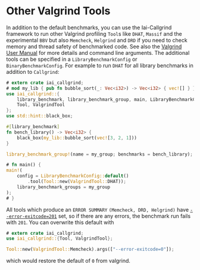 # Other Valgrind Tools

In addition to the default benchmarks, you can use the Iai-Callgrind framework
to run other Valgrind profiling `Tool`s like `DHAT`, `Massif` and the
experimental `BBV` but also `Memcheck`, `Helgrind` and `DRD` if you need to
check memory and thread safety of benchmarked code. See also the [Valgrind User
Manual](https://valgrind.org/docs/manual/manual.html) for more details and
command line arguments. The additional tools can be specified in a
`LibraryBenchmarkConfig` or `BinaryBenchmarkConfig`. For example to run `DHAT`
for all library benchmarks in addition to `Callgrind`:

```rust
# extern crate iai_callgrind;
# mod my_lib { pub fn bubble_sort(_: Vec<i32>) -> Vec<i32> { vec![] } }
use iai_callgrind::{
    library_benchmark, library_benchmark_group, main, LibraryBenchmarkConfig, 
    Tool, ValgrindTool
};
use std::hint::black_box;

#[library_benchmark]
fn bench_library() -> Vec<i32> {
    black_box(my_lib::bubble_sort(vec![3, 2, 1]))
}

library_benchmark_group!(name = my_group; benchmarks = bench_library);

# fn main() {
main!(
    config = LibraryBenchmarkConfig::default()
        .tool(Tool::new(ValgrindTool::DHAT));
    library_benchmark_groups = my_group
);
# }
```

All tools which produce an `ERROR SUMMARY` `(Memcheck, DRD, Helgrind)` have
[`--error-exitcode=201`](https://valgrind.org/docs/manual/manual-core.html#manual-core.erropts)
set, so if there are any errors, the benchmark run fails with `201`. You can
overwrite this default with

```rust
# extern crate iai_callgrind;
use iai_callgrind::{Tool, ValgrindTool};

Tool::new(ValgrindTool::Memcheck).args(["--error-exitcode=0"]);
```

which would restore the default of `0` from valgrind.
